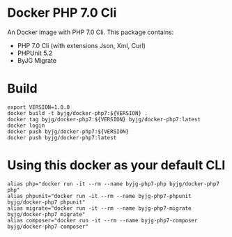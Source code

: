 # Docker PHP 7.0 Cli

An Docker image with PHP 7.0 Cli. This package contains:

- PHP 7.0 Cli (with extensions Json, Xml, Curl)
- PHPUnit 5.2
- ByJG Migrate

# Build

```
export VERSION=1.0.0
docker build -t byjg/docker-php7:${VERSION} .
docker tag byjg/docker-php7:${VERSION} byjg/docker-php7:latest
docker login
docker push byjg/docker-php7:${VERSION}
docker push byjg/docker-php7:latest
```

# Using this docker as your default CLI

```
alias php="docker run -it --rm --name byjg-php7-php byjg/docker-php7 php"
alias phpunit="docker run -it --rm --name byjg-php7-phpunit byjg/docker-php7 phpunit"
alias migrate="docker run -it --rm --name byjg-php7-migrate byjg/docker-php7 migrate"
alias composer="docker run -it --rm --name byjg-php7-composer byjg/docker-php7 composer"
```


